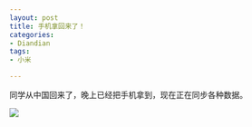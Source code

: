 ```yaml
---
layout: post
title: 手机拿回来了！
categories:
- Diandian
tags:
- 小米

---
```

<p>同学从中国回来了，晚上已经把手机拿到，现在正在同步各种数据。</p>
<p class="edui-filter-align-center"><img src="http://m2.img.srcdd.com/farm4/d/2012/1227/16/D1D6F147369E67ADA08772C4F05C7DDF_B500_900_500_411.PNG" /><br /></p>
